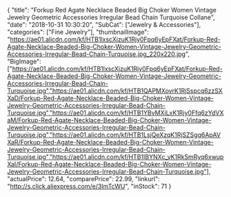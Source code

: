 {
	"title": "Forkup Red Agate Necklace Beaded Big Choker Women Vintage Jewelry Geometric Accessories Irregular Bead Chain Turquoise Collane",
	"date": "2018-10-31 10:30:20",
	"SubCat": ["Jewelry & Accessories"],
	"categories": ["Fine Jewelry"],
	"thumbnailImage": "https://ae01.alicdn.com/kf/HTB1lxscXjzuK1Rjy0Fpq6yEpFXat/Forkup-Red-Agate-Necklace-Beaded-Big-Choker-Women-Vintage-Jewelry-Geometric-Accessories-Irregular-Bead-Chain-Turquoise.jpg_220x220.jpg",
	"BigImage": ["https://ae01.alicdn.com/kf/HTB1lxscXjzuK1Rjy0Fpq6yEpFXat/Forkup-Red-Agate-Necklace-Beaded-Big-Choker-Women-Vintage-Jewelry-Geometric-Accessories-Irregular-Bead-Chain-Turquoise.jpg","https://ae01.alicdn.com/kf/HTB1QAPMXovrK1RjSspcq6zzSXXaD/Forkup-Red-Agate-Necklace-Beaded-Big-Choker-Women-Vintage-Jewelry-Geometric-Accessories-Irregular-Bead-Chain-Turquoise.jpg","https://ae01.alicdn.com/kf/HTB1YBvMXiLxK1Rjy0Ffq6zYdVXaM/Forkup-Red-Agate-Necklace-Beaded-Big-Choker-Women-Vintage-Jewelry-Geometric-Accessories-Irregular-Bead-Chain-Turquoise.jpg","https://ae01.alicdn.com/kf/HTB1LsjQeXzqK1RjSZSgq6ApAVXaR/Forkup-Red-Agate-Necklace-Beaded-Big-Choker-Women-Vintage-Jewelry-Geometric-Accessories-Irregular-Bead-Chain-Turquoise.jpg","https://ae01.alicdn.com/kf/HTB1IBYNXc_vK1RkSmRyq6xwupXaI/Forkup-Red-Agate-Necklace-Beaded-Big-Choker-Women-Vintage-Jewelry-Geometric-Accessories-Irregular-Bead-Chain-Turquoise.jpg"],
	"actualPrice": 12.64,
	"comparePrice": 22.99,
	"linkurl": "http://s.click.aliexpress.com/e/3ImTcWU",
	"inStock": 71
}
